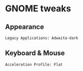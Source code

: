 # GNOME tweaks

## Appearance

```text
Legacy Applications: Adwaita-dark
```

## Keyboard & Mouse

```text
Acceleration Profile: Flat
```
